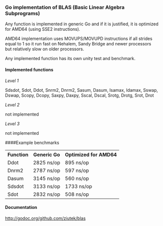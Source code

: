 ### Go implementation of BLAS (Basic Linear Algebra Subprograms)

Any function is implemented in generic Go and if it is justified, it is
optimized for AMD64 (using SSE2 instructions).

AMD64 implementation uses MOVUPS/MOVUPD instructions if all strides equal to 1
so it run fast on Nehalem, Sandy Bridge and newer processors but relatively
slow on older processors.

Any implemented function has its own unity test and benchmark.

#### Implemented functions

*Level 1*

Sdsdot, Sdot, Ddot, Snrm2, Dnrm2, Sasum, Dasum, Isamax, Idamax, Sswap, Dswap,
Scopy, Dcopy, Saxpy, Daxpy, Sscal, Dscal, Srotg, Drotg, Srot, Drot

*Level 2*

not implemented

*Level 3*

not implemented

####Example benchmarks

<table>
    <tr><th>Function</th><th>Generic Go</th><th>Optimized for AMD64</th></tr>
    <tr><td>Ddot</td><td>2825 ns/op</td><td>895 ns/op</td></tr>
    <tr><td>Dnrm2</td><td>2787 ns/op</td><td>597 ns/op</td></tr>
    <tr><td>Dasum</td><td>3145 ns/op</td><td>560 ns/op</td></tr>
    <tr><td>Sdsdot</td><td>3133 ns/op</td><td>1733 ns/op</td></tr>
    <tr><td>Sdot</td><td>2832 ns/op</td><td>508 ns/op</td></tr>
</table>

#### Documentation

http://godoc.org/github.com/ziutek/blas
